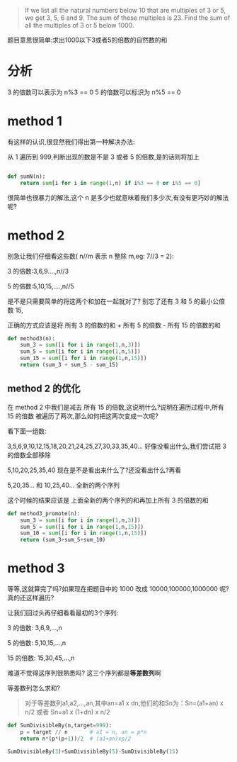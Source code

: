 >If we list all the natural numbers below 10 that are multiples of 3 or 5, we get 3, 5, 6 and 9. The sum of these multiples is 23.
Find the sum of all the multiples of 3 or 5 below 1000.

题目意思很简单:求出1000以下3或者5的倍数的自然数的和

# 分析

3 的倍数可以表示为 n%3 == 0
5 的倍数可以标识为 n%5 == 0


# method 1

有这样的认识,很显然我们得出第一种解决办法:

从 1 遍历到 999,判断出现的数是不是 3 或者 5 的倍数,是的话则将加上


```python

def sumN(n):
    return sum[i for i in range(1,n) if i%3 == 0 or i%5 == 0]
```

很简单也很暴力的解法,这个 n 是多少也就意味着我们多少次,有没有更巧妙的解法呢?

# method 2

别急让我们仔细看这些数( n//m 表示 n 整除 m,eg: 7//3 = 2):

3 的倍数:3,6,9....,n//3

5 的倍数:5,10,15,....,n//5

是不是只需要简单的将这两个和加在一起就对了? 别忘了还有 3 和 5 的最小公倍数 15,

正确的方式应该是将 所有 3 的倍数的和 + 所有 5 的倍数 - 所有 15 的倍数的和

```python
def method3(n):
	sum_3 = sum([i for i in range(1,n,3)])
	sum_5 = sum([i for i in range(1,n,5)])
	sum_15 = sum([i for i in range(1,n,15)])
	return (sum_3 + sum_5 - sum_15)
```

## method 2 的优化

在 method 2 中我们是减去 所有 15 的倍数,这说明什么?说明在遍历过程中,所有 15 的倍数 被遍历了两次,那么如何把这两次变成一次呢?

看下面一组数:

3,5,6,9,10,12,15,18,20,21,24,25,27,30,33,35,40... 好像没看出什么,我们尝试把 3 的倍数全部移除

5,10,20,25,35,40 现在是不是看出来什么了?还没看出什么?再看

5,20,35... 和 10,25,40... 全新的两个序列 

这个时候的结果应该是 上面全新的两个序列的和再加上所有 3 的倍数的和

```python
def method3_promote(n):
	sum_3 = sum([i for i in range(1,n,3)])
	sum_5 = sum([i for i in range(1,n,15)])
	sum_10 = sum([i for i in range(1,n,15)])
	return (sum_3+sum_5+sum_10)	
```


# method 3

等等,这就算完了吗?如果现在把题目中的 1000 改成 10000,100000,1000000 呢?真的还这样遍历?

让我们回过头再仔细看看最初的3个序列:

3 的倍数: 3,6,9,...,n

5 的倍数: 5,10,15,...,n

15 的倍数: 15,30,45,...,n

难道不觉得这序列很熟悉吗? 这三个序列都是**等差数列**啊

等差数列怎么求和? 

>对于等差数列a1,a2,...,an,其中an=a1 x dn,他们的和Sn为：Sn=(a1+an) x n/2 或者 Sn=a1 x (1+dn) x n/2

```python
def SumDivisibleBy(n,target=999):
    p = target // n       # a1 = n, an = p*n
    return n*(p*(p+1))/2  # (a1+an)xp/2 

SumDivisibleBy(3)+SumDivisibleBy(5)-SumDivisibleBy(15)

```

